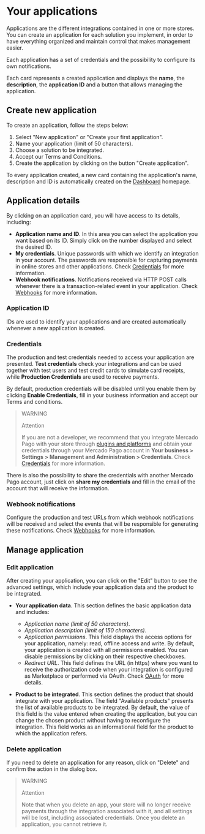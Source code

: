 # Your applications

Applications are the different integrations contained in one or more stores. You can create an application for each solution you implement, in order to have everything organized and maintain control that makes management easier.

Each application has a set of credentials and the possibility to configure its own notifications.

Each card represents a created application and displays the **name**, the **description**, the **application ID** and a button that allows managing the application.

## Create new application

To create an application, follow the steps below:

1. Select "New application" or "Create your first application".
2. Name your application (limit of 50 characters).
3. Choose a solution to be integrated.
4. Accept our Terms and Conditions.
5. Create the application by clicking on the button "Create application".

To every application created, a new card containing the application's name, description and ID is automatically created on the [Dashboard](https://www.mercadopago[FAKER][URL][DOMAIN]/developers/dashboard) homepage.

## Application details

By clicking on an application card, you will have access to its details, including:

* **Application name and ID**. In this area you can select the application you want based on its ID. Simply click on the number displayed and select the desired ID.
* **My credentials**. Unique passwords with which we identify an integration in your account. The passwords are responsible for capturing payments in online stores and other applications. Check [Credentials](https://www.mercadopago[FAKER][URL][DOMAIN]/developers/en/guides/resources/credentials) for more information.
* **Webhook notifications**. Notifications received via HTTP POST calls whenever there is a transaction-related event in your application. Check [Webhooks](https://www.mercadopago[FAKER][URL][DOMAIN]/developers/en/guides/notifications/webhooks) for more information.

### Application ID
IDs are used to identify your applications and are created automatically whenever a new application is created.

### Credentials
The production and test credentials needed to access your application are presented. **Test credentials** check your integrations and can be used together with test users and test credit cards to simulate card receipts, while **Production Credentials** are used to receive payments. 

By default, production credentials will be disabled until you enable them by clicking **Enable Credentials**, fill in your business information and accept our Terms and conditions.

> WARNING
>
> Attention
>
> If you are not a developer, we recommend that you integrate Mercado Pago with your store through [plugins and platforms](https://www.mercadopago[FAKER][URL][DOMAIN]/developers/en/gguides/plugins) and obtain your credentials through your Mercado Pago account in **Your business > Settings > Management and Administration > Credentials**. Check [Credentials](https://www.mercadopago[FAKER][URL][DOMAIN]/developers/en/guides/resources/credentials) for more information.

There is also the possibility to share the credentials with another Mercado Pago account, just click on **share my credentials** and fill in the email of the account that will receive the information.

### Webhook notifications
Configure the production and test URLs from which webhook notifications will be received and select the events that will be responsible for generating these notifications. Check [Webhooks](https://www.mercadopago[FAKER][URL][DOMAIN]/developers/en/guides/notifications/webhooks) for more information.

## Manage application

### Edit application
After creating your application, you can click on the "Edit" button to see the advanced settings, which include your application data and the product to be integrated.

* **Your application data**. This section defines the basic application data and includes:

  - *Application name (limit of 50 characters)*.
  - *Application description (limit of 150 characters)*.
  - *Application permissions*. This field displays the access options for your application, namely: read, offline access and write. By default, your application is created with all permissions enabled. You can disable permissions by clicking on their respective checkboxes.
  - *Redirect URL*. This field defines the URL (in https) where you want to receive the authorization code when your integration is configured as Marketplace or performed via OAuth. Check [OAuth](https://www.mercadopago[FAKER][URL][DOMAIN]/developers/en/guides/security/oauth/introduction) for more details.

* **Product to be integrated**. This section defines the product that should integrate with your application. The field "Available products" presents the list of available products to be integrated. By default, the value of this field is the value entered when creating the application, but you can change the chosen product without having to reconfigure the integration. This field works as an informational field for the product to which the application refers.

### Delete application
If you need to delete an application for any reason, click on "Delete" and confirm the action in the dialog box. 

> WARNING
>
> Attention
>
> Note that when you delete an app, your store will no longer receive payments through the integration associated with it, and all settings will be lost, including associated credentials. Once you delete an application, you cannot retrieve it.
